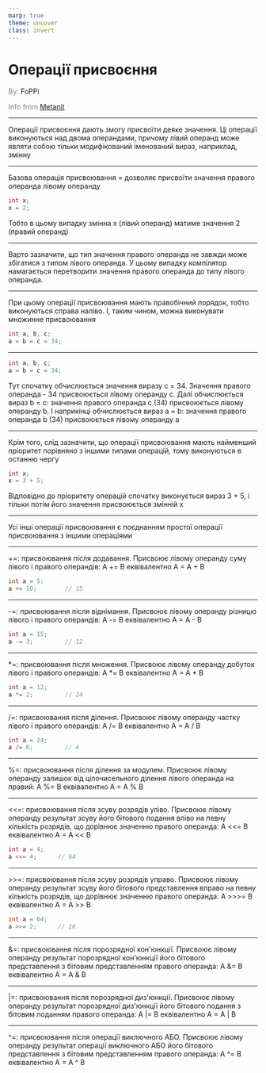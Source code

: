 ```yaml
---
marp: true
theme: uncover
class: invert
---
```


# Операції присвоєння

<spam style="color:grey">By:</spam> FoPPi

<spam style="color:grey">Info from [Metanit](https://metanit.com/cpp/tutorial/2.9.php)</spam>

---

Операції присвоєння дають змогу присвоїти деяке значення. Ці операції виконуються над двома операндами, причому лівий операнд може являти собою тільки модифікований іменований вираз, наприклад, змінну

---

Базова операція присвоювання = дозволяє присвоїти значення правого операнда лівому операнду

```cpp
int x; 
x = 2;
```

Тобто в цьому випадку змінна x (лівий операнд) матиме значення 2 (правий операнд)

---

Варто зазначити, що тип значення правого операнда не завжди може збігатися з типом лівого операнда. У цьому випадку компілятор намагається перетворити значення правого операнда до типу лівого операнда.

---

При цьому операції присвоювання мають правобічний порядок, тобто виконуються справа наліво. І, таким чином, можна виконувати множинне присвоювання

```cpp
int a, b, c;    
a = b = c = 34;
```

---

```cpp
int a, b, c;    
a = b = c = 34;
```

Тут спочатку обчислюється значення виразу c = 34. Значення правого операнда - 34 присвоюється лівому операнду с. Далі обчислюється вираз b = c: значення правого операнда c (34) присвоюється лівому операнду b. І наприкінці обчислюється вираз a = b: значення правого операнда b (34) присвоюється лівому операнду a

---

Крім того, слід зазначити, що операції присвоювання мають найменший пріоритет порівняно з іншими типами операцій, тому виконуються в останню чергу

```cpp
int x;
x = 3 + 5;
```

Відповідно до пріоритету операцій спочатку виконується вираз 3 + 5, і тільки потім його значення присвоюється змінній x

---

Усі інші операції присвоювання є поєднанням простої операції присвоювання з іншими операціями

---

+=: присвоювання після додавання. Присвоює лівому операнду суму лівого і правого операндів: A += B еквівалентно A = A + B

```cpp
int a = 5;
a += 10;        // 15
```

---

-=: присвоювання після віднімання. Присвоює лівому операнду різницю лівого і правого операндів: A -= B еквівалентно A = A - B

```cpp
int a = 15;
a -= 3;         // 12
```

---

*=: присвоювання після множення. Присвоює лівому операнду добуток лівого і правого операндів: A *= B еквівалентно A = A * B

```cpp
int a = 12;
a *= 2;         // 24
```

---

/=: присвоювання після ділення. Присвоює лівому операнду частку лівого і правого операндів: A /= B еквівалентно A = A / B

```cpp
int a = 24;
a /= 6;         // 4
```

---

%=: присвоювання після ділення за модулем. Присвоює лівому операнду залишок від цілочисельного ділення лівого операнда на правий: A %= B еквівалентно A = A % B


---

<<=: присвоювання після зсуву розрядів уліво. Присвоює лівому операнду результат зсуву його бітового подання вліво на певну кількість розрядів, що дорівнює значенню правого операнда: A <<= B еквівалентно A = A << B

```cpp
int a = 4;
a <<= 4;      // 64
```

---

\>>=: присвоювання після зсуву розрядів управо. Присвоює лівому операнду результат зсуву його бітового представлення вправо на певну кількість розрядів, що дорівнює значенню правого операнда: A >>>= B еквівалентно A = A >> B

```cpp
int a = 64;
a >>= 2;      // 16
```

---

&=: присвоювання після порозрядної кон'юнкції. Присвоює лівому операнду результат порозрядної кон'юнкції його бітового представлення з бітовим представленням правого операнда: A &= B еквівалентно A = A & B

---

|=: присвоювання після порозрядної диз'юнкції. Присвоює лівому операнду результат порозрядної диз'юнкції його бітового подання з бітовим поданням правого операнда: A |= B еквівалентно A = A | B

---

^=: присвоювання після операції виключного АБО. Присвоює лівому операнду результат операції виключного АБО його бітового представлення з бітовим представленням правого операнда: A ^= B еквівалентно A = A ^ B
